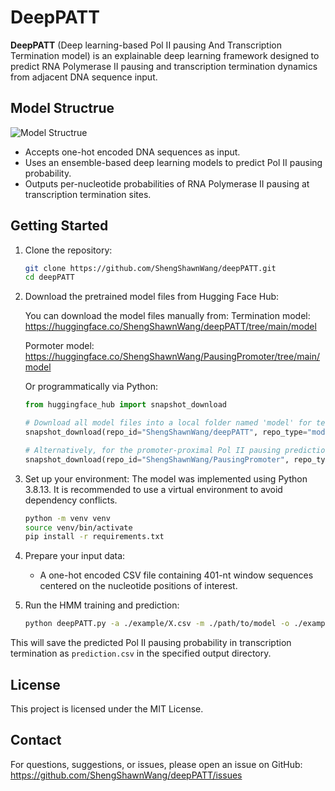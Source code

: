 # DeepPATT

**DeepPATT** (Deep learning-based Pol II pausing And Transcription Termination model) is an explainable deep learning framework designed to predict RNA Polymerase II pausing and transcription termination dynamics from adjacent DNA sequence input.


## Model Structrue 

![Model Structrue](model_schema.png)

- Accepts one-hot encoded DNA sequences as input.
- Uses an ensemble-based deep learning models to predict Pol II pausing probability.
- Outputs per-nucleotide probabilities of RNA Polymerase II pausing at transcription termination sites.

## Getting Started


1. Clone the repository:
   ```bash
   git clone https://github.com/ShengShawnWang/deepPATT.git
   cd deepPATT
   ```

2. Download the pretrained model files from Hugging Face Hub:
   
   You can download the model files manually from:
   Termination model: https://huggingface.co/ShengShawnWang/deepPATT/tree/main/model
   
   Pormoter model: https://huggingface.co/ShengShawnWang/PausingPromoter/tree/main/model
   
   Or programmatically via Python:

   ```python
   from huggingface_hub import snapshot_download

   # Download all model files into a local folder named 'model' for termination models
   snapshot_download(repo_id="ShengShawnWang/deepPATT", repo_type="model", local_dir="./model")

   # Alternatively, for the promoter-proximal Pol II pausing prediction task, you can use:
   snapshot_download(repo_id="ShengShawnWang/PausingPromoter", repo_type="model", local_dir="./model")


4. Set up your environment:
   The model was implemented using Python 3.8.13. It is recommended to use a virtual environment to avoid dependency conflicts.
   ```bash
   python -m venv venv
   source venv/bin/activate
   pip install -r requirements.txt
   ```

5. Prepare your input data:
   - A one-hot encoded CSV file containing 401-nt window sequences centered on the nucleotide positions of interest.


6. Run the HMM training and prediction:
   ```bash
   python deepPATT.py -a ./example/X.csv -m ./path/to/model -o ./example/
   ```

This will save the predicted Pol II pausing probability in transcription termination as `prediction.csv` in the specified output directory.


## License

This project is licensed under the MIT License.


## Contact

For questions, suggestions, or issues, please open an issue on GitHub:
https://github.com/ShengShawnWang/deepPATT/issues

